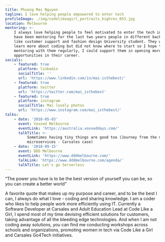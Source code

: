```yaml
---
title: Phuong Mai Nguyen
tagline: I love helping people empowered to enter tech
profileImage: ./img/codelikeagirl_portraits_highres_053.jpg
location: Melbourne
mentoring: >-
    I always love helping people to feel motivated to enter the tech industry. I
    have been mentoring for the last two years people in different backgrounds
    like customer support and fashion design University student. They want to
    learn more about coding but did not know where to start so I hope through
    mentoring with them regularly, I could support them in opening more
    opportunities in their career.
socials:
    - featured: true
      platform: linkedin
      socialTitle: ''
      url: 'https://www.linkedin.com/in/mai-isthebest/'
    - featured: true
      platform: twitter
      url: 'https://twitter.com/mai_isthebest'
    - featured: true
      platform: instagram
      socialTitle: Mai lovely photos
      url: 'https://www.instagram.com/mai_isthebest/'
talks:
    - date: '2018-05-03'
      event: Voxxed Melbourne
      eventLink: 'https://australia.voxxeddays.com/'
      talkTitle: >-
          Sometimes having tiny things are good too (Journey from the monolith to
          microservices - Carsales case)
    - date: '2018-09-15'
      event: DDD Melbourne
      eventLink: 'https://www.dddmelbourne.com/'
      talkLink: 'https://www.dddmelbourne.com/agenda/'
      talkTitle: Let's go Serverless
---
```


“The power you have is to be the best version of yourself you can be, so you can create a better world”

A favorite quote that makes up my purpose and career, and to be the best I can, I always do what I love - coding and sharing knowledge. I am a coder who likes to help people work more efficiently using IT. Currently a Software Developer at Carsales and Adult Education Lead at Code Like a Girl, I spend most of my time devising efficient solutions for customers, taking advantage of all the bleeding edge technologies. And when I am not coding away solutions, you can find me conducting workshops across schools and organizations, promoting women in tech via Code Like a Girl and Carsales Go4Tech initiatives.
